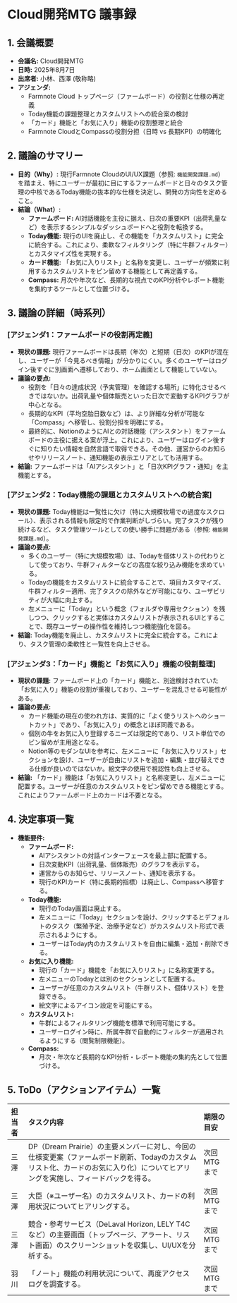# Cloud開発MTG 議事録

## 1. 会議概要
*   **会議名:** Cloud開発MTG
*   **日時:** 2025年8月7日
*   **出席者:** 小林、西澤 (敬称略)
*   **アジェンダ:**
    *   Farmnote Cloud トップページ（ファームボード）の役割と仕様の再定義
    *   Today機能の課題整理とカスタムリストへの統合案の検討
    *   「カード」機能と「お気に入り」機能の役割整理と統合
    *   Farmnote CloudとCompassの役割分担（日時 vs 長期KPI）の明確化

## 2. 議論のサマリー
*   **目的（Why）:** 現行Farmnote CloudのUI/UX課題（参照: `機能開発課題.md`）を踏まえ、特にユーザーが最初に目にするファームボードと日々のタスク管理の中核であるToday機能の抜本的な仕様を決定し、開発の方向性を定めること。
*   **結論（What）:**
    *   **ファームボード:** AI対話機能を主役に据え、日次の重要KPI（出荷乳量など）を表示するシンプルなダッシュボードへと役割を転換する。
    *   **Today機能:** 現行のUIを廃止し、その機能を「カスタムリスト」に完全に統合する。これにより、柔軟なフィルタリング（特に牛群フィルター）とカスタマイズ性を実現する。
    *   **カード機能:** 「お気に入りリスト」と名称を変更し、ユーザーが頻繁に利用するカスタムリストをピン留めする機能として再定義する。
    *   **Compass:** 月次や年次など、長期的な視点でのKPI分析やレポート機能を集約するツールとして位置づける。

## 3. 議論の詳細（時系列）

### [アジェンダ1：ファームボードの役割再定義]
*   **現状の課題:** 現行ファームボードは長期（年次）と短期（日次）のKPIが混在し、ユーザーが「今見るべき情報」が分かりにくい。多くのユーザーはログイン後すぐに別画面へ遷移しており、ホーム画面として機能していない。
*   **議論の要点:**
    *   役割を「日々の達成状況（予実管理）を確認する場所」に特化させるべきではないか。出荷乳量や個体販売といった日次で変動するKPIグラフが中心となる。
    *   長期的なKPI（平均空胎日数など）は、より詳細な分析が可能な「Compass」へ移管し、役割分担を明確にする。
    *   最終的に、NotionのようにAIとの対話機能（アシスタント）をファームボードの主役に据える案が浮上。これにより、ユーザーはログイン後すぐに知りたい情報を自然言語で取得できる。その他、運営からのお知らせやリリースノート、通知機能の表示エリアとしても活用する。
*   **結論:** ファームボードは「AIアシスタント」と「日次KPIグラフ・通知」を主機能とする。

### [アジェンダ2：Today機能の課題とカスタムリストへの統合案]
*   **現状の課題:** Today機能は一覧性に欠け（特に大規模牧場での過度なスクロール）、表示される情報も限定的で作業判断がしづらい。完了タスクが残り続けるなど、タスク管理ツールとしての使い勝手に問題がある（参照: `機能開発課題.md`）。
*   **議論の要点:**
    *   多くのユーザー（特に大規模牧場）は、Todayを個体リストの代わりとして使っており、牛群フィルターなどの高度な絞り込み機能を求めている。
    *   Todayの機能をカスタムリストに統合することで、項目カスタマイズ、牛群フィルター適用、完了タスクの除外などが可能になり、ユーザビリティが大幅に向上する。
    *   左メニューに「Today」という概念（フォルダや専用セクション）を残しつつ、クリックすると実体はカスタムリストが表示されるUIとすることで、既存ユーザーの操作性を維持しつつ機能強化を図る。
*   **結論:** Today機能を廃止し、カスタムリストに完全に統合する。これにより、タスク管理の柔軟性と一覧性を向上させる。

### [アジェンダ3：「カード」機能と「お気に入り」機能の役割整理]
*   **現状の課題:** ファームボード上の「カード」機能と、別途検討されていた「お気に入り」機能の役割が重複しており、ユーザーを混乱させる可能性がある。
*   **議論の要点:**
    *   カード機能の現在の使われ方は、実質的に「よく使うリストへのショートカット」であり、「お気に入り」の概念とほぼ同義である。
    *   個別の牛をお気に入り登録するニーズは限定的であり、リスト単位でのピン留めが主用途となる。
    *   Notion等のモダンなUIを参考に、左メニューに「お気に入りリスト」セクションを設け、ユーザーが自由にリストを追加・編集・並び替えできる仕様が良いのではないか。絵文字の使用で視認性も向上させる。
*   **結論:** 「カード」機能は「お気に入りリスト」と名称変更し、左メニューに配置する。ユーザーが任意のカスタムリストをピン留めできる機能とする。これによりファームボード上のカードは不要となる。

## 4. 決定事項一覧
*   **機能要件:**
    *   **ファームボード:**
        *   AIアシスタントの対話インターフェースを最上部に配置する。
        *   日次変動KPI（出荷乳量、個体販売）のグラフを表示する。
        *   運営からのお知らせ、リリースノート、通知を表示する。
        *   現行のKPIカード（特に長期的指標）は廃止し、Compassへ移管する。
    *   **Today機能:**
        *   現行のToday画面は廃止する。
        *   左メニューに「Today」セクションを設け、クリックするとデフォルトのタスク（繁殖予定、治療予定など）がカスタムリスト形式で表示されるようにする。
        *   ユーザーはToday内のカスタムリストを自由に編集・追加・削除できる。
    *   **お気に入り機能:**
        *   現行の「カード」機能を「お気に入りリスト」に名称変更する。
        *   左メニューのTodayとは別のセクションとして配置する。
        *   ユーザーが任意のカスタムリスト（牛群リスト、個体リスト）を登録できる。
        *   絵文字によるアイコン設定を可能にする。
    *   **カスタムリスト:**
        *   牛群によるフィルタリング機能を標準で利用可能にする。
        *   ユーザーログイン時に、所属牛群で自動的にフィルターが適用されるようにする（閲覧制限機能）。
    *   **Compass:**
        *   月次・年次など長期的なKPI分析・レポート機能の集約先として位置づける。

## 5. ToDo（アクションアイテム）一覧
| 担当者 | タスク内容 | 期限の目安 |
| :--- | :--- | :--- |
| 三澤 | DP（Dream Prairie）の主要メンバーに対し、今回の仕様変更案（ファームボード刷新、Todayのカスタムリスト化、カードのお気に入り化）についてヒアリングを実施し、フィードバックを得る。 | 次回MTGまで |
| 三澤 | 大臣（※ユーザー名）のカスタムリスト、カードの利用状況についてヒアリングする。 | 次回MTGまで |
| 三澤 | 競合・参考サービス（DeLaval Horizon, LELY T4Cなど）の主要画面（トップページ、アラート、リスト画面）のスクリーンショットを収集し、UI/UXを分析する。 | 次回MTGまで |
| 羽川 | 「ノート」機能の利用状況について、再度アクセスログを調査する。 | 次回MTGまで |
